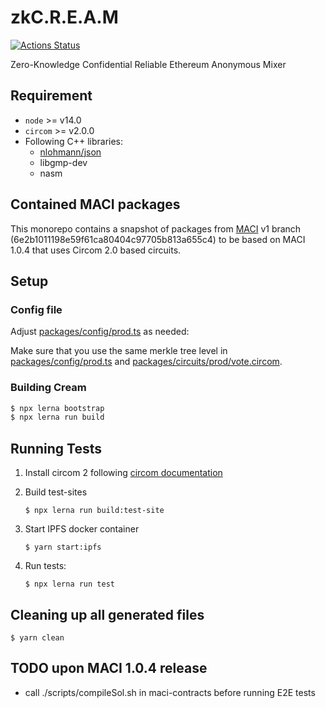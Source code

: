 # zkC.R.E.A.M

[![Actions Status](https://github.com/couger-inc/cream/workflows/cream%20contract%20test/badge.svg)](https://github.com/couger-inc/cream/actions)

Zero-Knowledge Confidential Reliable Ethereum Anonymous Mixer

## Requirement

* `node` >= v14.0
* `circom` >= v2.0.0
* Following C++ libraries:
  - [nlohmann/json](https://github.com/nlohmann/json)
  - libgmp-dev
  - nasm

## Contained MACI packages
This monorepo contains a snapshot of packages from [MACI](https://github.com/appliedzkp/maci) v1 branch (6e2b1011198e59f61ca80404c97705b813a655c4) to be based on MACI 1.0.4 that uses Circom 2.0 based circuits.

## Setup

### Config file
Adjust [packages/config/prod.ts](./packages/config/prod.ts) as needed:

Make sure that you use the same merkle tree level in [packages/config/prod.ts](./packages/config/prod.ts) and [packages/circuits/prod/vote.circom](./packages/circuits/circom/prod/vote.circom).

### Building Cream

```bash
$ npx lerna bootstrap
$ npx lerna run build
```

## Running Tests
1. Install circom 2 following [circom documentation](https://docs.circom.io/getting-started/installation/)

1. Build test-sites
   ```
   $ npx lerna run build:test-site
   ```

1. Start IPFS docker container
   ```
   $ yarn start:ipfs
   ```

1. Run tests:
   ```
   $ npx lerna run test
   ```

## Cleaning up all generated files
```
$ yarn clean
```

## TODO upon MACI 1.0.4 release
- call ./scripts/compileSol.sh in maci-contracts before running E2E tests
